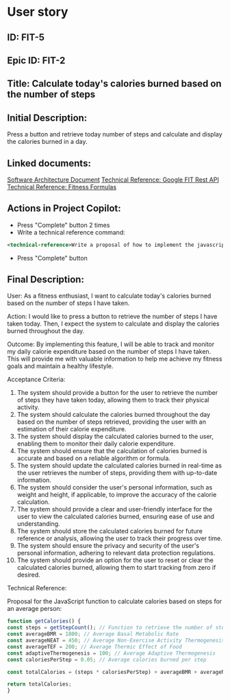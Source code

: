 # User story
## ID: FIT-5
## Epic ID: FIT-2
## Title: Calculate today's calories burned based on the number of steps
## Initial Description:
Press a button and retrieve today number of steps and calculate and display the calories burned in a day.
## Linked documents:
[Software Architecture Document](/step2-project-copilot-project/confluence/software-architecture-document.md)
[Technical Reference: Google FIT Rest API](/step2-project-copilot-project/confluence/technical-reference-google-fit-rest-api.md)
[Technical Reference: Fitness Formulas](/step2-project-copilot-project/confluence/technical-reference-fitness-formulas.md)
## Actions in Project Copilot:
- Press "Complete" button 2 times
- Write a technical reference command:
```xml
<technical-reference>Write a proposal of how to implement the javascript function to calculate the calories based on the steps for an average person (steps * 0.05), if there is a function getStepCount() that returns today’s number of user steps. Add to the total calories the average BMR: 1,800 calories per day,  average NEAT: 450 calories per day , average TEF: 200 calories per day, and adaptive Thermogenesis 100 calories per day. Write the function getCalories()</technical-reference>
```
- Press "Complete" button
## Final Description:
User:
As a fitness enthusiast, I want to calculate today's calories burned based on the number of steps I have taken.

Action:
I would like to press a button to retrieve the number of steps I have taken today. Then, I expect the system to calculate and display the calories burned throughout the day.

Outcome:
By implementing this feature, I will be able to track and monitor my daily calorie expenditure based on the number of steps I have taken. This will provide me with valuable information to help me achieve my fitness goals and maintain a healthy lifestyle.

Acceptance Criteria:
1. The system should provide a button for the user to retrieve the number of steps they have taken today, allowing them to track their physical activity.
2. The system should calculate the calories burned throughout the day based on the number of steps retrieved, providing the user with an estimation of their calorie expenditure.
3. The system should display the calculated calories burned to the user, enabling them to monitor their daily calorie expenditure.
4. The system should ensure that the calculation of calories burned is accurate and based on a reliable algorithm or formula.
5. The system should update the calculated calories burned in real-time as the user retrieves the number of steps, providing them with up-to-date information.
6. The system should consider the user's personal information, such as weight and height, if applicable, to improve the accuracy of the calorie calculation.
7. The system should provide a clear and user-friendly interface for the user to view the calculated calories burned, ensuring ease of use and understanding.
8. The system should store the calculated calories burned for future reference or analysis, allowing the user to track their progress over time.
9. The system should ensure the privacy and security of the user's personal information, adhering to relevant data protection regulations.
10. The system should provide an option for the user to reset or clear the calculated calories burned, allowing them to start tracking from zero if desired.

Technical Reference: 

Proposal for the JavaScript function to calculate calories based on steps for an average person:

```javascript
function getCalories() {
const steps = getStepCount(); // Function to retrieve the number of steps
const averageBMR = 1800; // Average Basal Metabolic Rate
const averageNEAT = 450; // Average Non-Exercise Activity Thermogenesis
const averageTEF = 200; // Average Thermic Effect of Food
const adaptiveThermogenesis = 100; // Average Adaptive Thermogenesis
const caloriesPerStep = 0.05; // Average calories burned per step

const totalCalories = (steps * caloriesPerStep) + averageBMR + averageNEAT + averageTEF + adaptiveThermogenesis;

return totalCalories;
}
```
